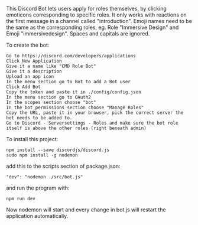 This Discord Bot lets users apply for roles themselves, by clicking emoticons corresponding to specific roles.
It only works with reactions on the first message in a channel called "introduction". 
Emoji names need to be the same as the corresponding roles, eg. Role "Immersive Design" and Emoji "immersivedesign". Spaces and capitals are ignored.

To create the bot:
```
Go to https://discord.com/developers/applications
Click New Application
Give it a name like "CMD Role Bot"
Give it a description
Upload an app icon
In the menu section go to Bot to add a Bot user
Click Add Bot
Copy the token and paste it in ./config/config.json
In the menu section go to OAuth2
In the scopes section choose "bot"
In the bot permissions section choose "Manage Roles"
Copy the URL, paste it in your browser, pick the correct server the bot needs to be added to.
Go to Discord - Serversettings - Roles and make sure the bot role itself is above the other roles (right beneath admin)
```



To install this project:
```
npm install --save discordjs/discord.js
sudo npm install -g nodemon
```

add this to the scripts section of package.json:
```
"dev": "nodemon ./src/bot.js"
```
and run the program with:
```
npm run dev
```

Now nodemon will start and every change in bot.js will restart the application automatically.